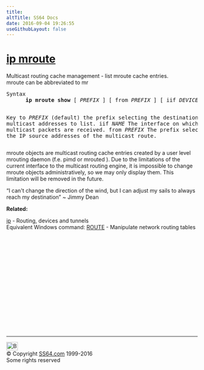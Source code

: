 ```yaml
---
title:
altTitle: SS64 Docs
date: 2016-09-04 19:26:55
useGithubLayout: false
---
```

<!-- #BeginLibraryItem "/Library/head_bash.lbi" --><!-- #EndLibraryItem --><h1><a href="ip.html">ip mroute</a></h1>
<p>Multicast routing cache management - 
list mroute cache entries.<br>
<span class="code">mroute</span> can be abbreviated to <span class="code">mr</span></p>
<pre>Syntax
      <b>ip mroute show</b> [ <i>PREFIX</i> ] [ from <i>PREFIX</i> ] [ iif <i>DEVICE</i> ]

Key
   to <i>PREFIX</i> (default)
      the prefix selecting the destination multicast addresses to list. 
   iif <i>NAME</i>
      The interface on which multicast packets are received. 
   from <i>PREFIX</i>
      The prefix selecting the IP source addresses of the multicast route. </pre>
<p>mroute objects are multicast routing cache entries created by a user level mrouting daemon (f.e. pimd or mrouted ). Due to the limitations of the current interface to the multicast routing engine, it is impossible to change mroute objects administratively, so we may only display them. This limitation will be removed in the future. <br>
</p>
<p class="quote">“I can't change the direction of the wind, but I can adjust my sails to always reach my destination” ~ Jimmy Dean</p><p><b>Related:</b></p>
<p><a href="ip.html">ip</a> - Routing, devices and tunnels<br>
Equivalent Windows  command: <a href="../nt/route.html">ROUTE</a> - Manipulate network routing tables</p><!-- #BeginLibraryItem "/Library/foot_bash.lbi" --><p>
<!-- bash300 -->
<ins class="adsbygoogle" style="display:inline-block;width:300px;height:250px" data-ad-client="ca-pub-6140977852749469" data-ad-slot="4615356305"></ins>
<script>
(adsbygoogle = window.adsbygoogle || []).push({});
</script></p>
<hr>
<div id="bl" class="footer"><a href="ip-mroute.html#"><img src="../images/top.png" width="30" height="22" alt="Back to the Top"></a></div>
<div id="br" class="footer, tagline">© Copyright <a href="http://ss64.com/">SS64.com</a> 1999-2016<br>
Some rights reserved</div><!-- #EndLibraryItem -->

